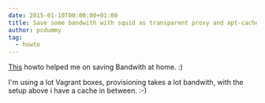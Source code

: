 ```yaml
---
date: 2015-01-10T00:00:00+01:00
title: Save some bandwith with squid as transparent proxy and apt-cacher-ng as peer.
author: pcdummy
tag:
  - howto
---
```

[This](http://portablejim.now.im/tips/95-squidandaptcacherng.html) howto helped me on saving Bandwith at home. :)

I'm using a lot Vagrant boxes, provisioning takes a lot bandwith, with the setup above i have a cache in between. :-)
